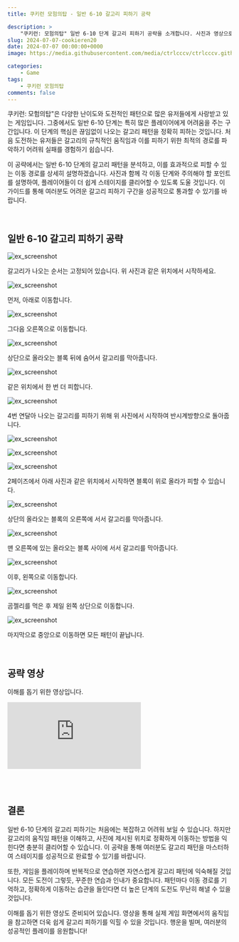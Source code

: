 ```yaml
---
title: 쿠키런 모험의탑 - 일반 6-10 갈고리 피하기 공략

description: >  
    "쿠키런: 모험의탑" 일반 6-10 단계 갈고리 피하기 공략을 소개합니다. 사진과 영상으로 갈고리 패턴과 이동 경로를 자세히 설명하여 여러분의 스테이지 클리어를 도와드립니다.  
slug: 2024-07-07-cookieren20
date: 2024-07-07 00:00:00+0000
image: https://media.githubusercontent.com/media/ctrlcccv/ctrlcccv.github.io/master/assets/img/post/2024-07-07-cookieren20.webp

categories:
    - Game
tags:
    - 쿠키런 모험의탑
comments: false
---
```

쿠키런: 모험의탑"은 다양한 난이도와 도전적인 패턴으로 많은 유저들에게 사랑받고 있는 게임입니다. 그중에서도 일반 6-10 단계는 특히 많은 플레이어에게 어려움을 주는 구간입니다. 이 단계의 핵심은 끊임없이 나오는 갈고리 패턴을 정확히 피하는 것입니다. 처음 도전하는 유저들은 갈고리의 규칙적인 움직임과 이를 피하기 위한 최적의 경로를 파악하기 어려워 실패를 경험하기 쉽습니다.

이 공략에서는 일반 6-10 단계의 갈고리 패턴을 분석하고, 이를 효과적으로 피할 수 있는 이동 경로를 상세히 설명하겠습니다. 사진과 함께 각 이동 단계와 주의해야 할 포인트를 설명하여, 플레이어들이 더 쉽게 스테이지를 클리어할 수 있도록 도울 것입니다. 이 가이드를 통해 여러분도 어려운 갈고리 피하기 구간을 성공적으로 통과할 수 있기를 바랍니다.  

<br>

## 일반 6-10 갈고리 피하기 공략

![ex_screenshot](https://media.githubusercontent.com/media/ctrlcccv/ctrlcccv.github.io/master/assets/img/post/2024-07-07-cookieren20-1.webp)

갈고리가 나오는 순서는 고정되어 있습니다. 위 사진과 같은 위치에서 시작하세요.  

![ex_screenshot](https://media.githubusercontent.com/media/ctrlcccv/ctrlcccv.github.io/master/assets/img/post/2024-07-07-cookieren20-2.webp)

먼저, 아래로 이동합니다.  

![ex_screenshot](https://media.githubusercontent.com/media/ctrlcccv/ctrlcccv.github.io/master/assets/img/post/2024-07-07-cookieren20-3.webp)

그다음 오른쪽으로 이동합니다.  

![ex_screenshot](https://media.githubusercontent.com/media/ctrlcccv/ctrlcccv.github.io/master/assets/img/post/2024-07-07-cookieren20-4.webp)

상단으로 올라오는 블록 뒤에 숨어서 갈고리를 막아줍니다.  

![ex_screenshot](https://media.githubusercontent.com/media/ctrlcccv/ctrlcccv.github.io/master/assets/img/post/2024-07-07-cookieren20-5.webp)

같은 위치에서 한 번 더 피합니다.  

![ex_screenshot](https://media.githubusercontent.com/media/ctrlcccv/ctrlcccv.github.io/master/assets/img/post/2024-07-07-cookieren20-6.webp)

4번 연달아 나오는 갈고리를 피하기 위해 위 사진에서 시작하여 반시계방향으로 돌아줍니다.  

![ex_screenshot](https://media.githubusercontent.com/media/ctrlcccv/ctrlcccv.github.io/master/assets/img/post/2024-07-07-cookieren20-7.webp)

![ex_screenshot](https://media.githubusercontent.com/media/ctrlcccv/ctrlcccv.github.io/master/assets/img/post/2024-07-07-cookieren20-8.webp)

![ex_screenshot](https://media.githubusercontent.com/media/ctrlcccv/ctrlcccv.github.io/master/assets/img/post/2024-07-07-cookieren20-9.webp)

2페이즈에서 아래 사진과 같은 위치에서 시작하면 블록이 위로 올라가 피할 수 있습니다.

![ex_screenshot](https://media.githubusercontent.com/media/ctrlcccv/ctrlcccv.github.io/master/assets/img/post/2024-07-07-cookieren20-10.webp)

상단의 올라오는 블록의 오른쪽에 서서 갈고리를 막아줍니다. 

![ex_screenshot](https://media.githubusercontent.com/media/ctrlcccv/ctrlcccv.github.io/master/assets/img/post/2024-07-07-cookieren20-11.webp)

맨 오른쪽에 있는 올라오는 블록 사이에 서서 갈고리를 막아줍니다.

![ex_screenshot](https://media.githubusercontent.com/media/ctrlcccv/ctrlcccv.github.io/master/assets/img/post/2024-07-07-cookieren20-12.webp)

이후, 왼쪽으로 이동합니다.

![ex_screenshot](https://media.githubusercontent.com/media/ctrlcccv/ctrlcccv.github.io/master/assets/img/post/2024-07-07-cookieren20-13.webp)

곰젤리를 먹은 후 제일 왼쪽 상단으로 이동합니다.  

![ex_screenshot](https://media.githubusercontent.com/media/ctrlcccv/ctrlcccv.github.io/master/assets/img/post/2024-07-07-cookieren20-14.webp)

마지막으로 중앙으로 이동하면 모든 패턴이 끝납니다.  

<br>

## 공략 영상

이해를 돕기 위한 영상입니다.
<div class="video_con">
  <iframe src="https://www.youtube.com/embed/VHlbILsocgo?si=t2oEZh9FeTvOo7Wt" title="YouTube video player" frameborder="0" allow="accelerometer; autoplay; clipboard-write; encrypted-media; gyroscope; picture-in-picture; web-share" referrerpolicy="strict-origin-when-cross-origin" allowfullscreen></iframe>
</div>

<br><br>

## 결론

일반 6-10 단계의 갈고리 피하기는 처음에는 복잡하고 어려워 보일 수 있습니다. 하지만 갈고리의 움직임 패턴을 이해하고, 사진에 제시된 위치로 정확하게 이동하는 방법을 익힌다면 충분히 클리어할 수 있습니다. 이 공략을 통해 여러분도 갈고리 패턴을 마스터하여 스테이지를 성공적으로 완료할 수 있기를 바랍니다.  
  
또한, 게임을 플레이하며 반복적으로 연습하면 자연스럽게 갈고리 패턴에 익숙해질 것입니다. 모든 도전이 그렇듯, 꾸준한 연습과 인내가 중요합니다. 패턴마다 이동 경로를 기억하고, 정확하게 이동하는 습관을 들인다면 더 높은 단계의 도전도 무난히 해낼 수 있을 것입니다.  

이해를 돕기 위한 영상도 준비되어 있습니다. 영상을 통해 실제 게임 화면에서의 움직임을 참고하면 더욱 쉽게 갈고리 피하기를 익힐 수 있을 것입니다. 행운을 빌며, 여러분의 성공적인 플레이를 응원합니다!  